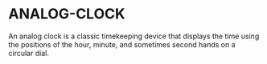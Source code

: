 # ANALOG-CLOCK
An analog clock is a classic timekeeping device that displays the time using the positions of the hour, minute, and sometimes second hands on a circular dial. 
